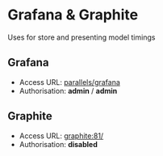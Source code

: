 # Grafana & Graphite

Uses for store and presenting model timings

## Grafana
* Access URL: [parallels/grafana](http://parallels/grafana)
* Authorisation: **admin** / **admin**

## Graphite
* Access URL: [graphite:81/](http://graphite:81/)
* Authorisation: **disabled**